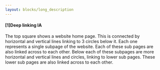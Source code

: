 ```yaml
---
layout: blocks/long_description
---
```

#### [1]Deep linking IA

 The top square shows a website home page. This is connected by horizontal and vertical lines linking to 3 circles below it. Each one represents a single subpage of the website. Each of these sub pages are also linked across to each other. Below each of these subpages are more horizontal and vertical lines and circles, linking to lower sub pages. These lower sub pages are also linked across to each other.
 
